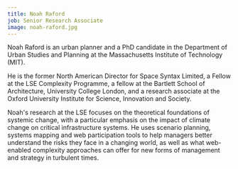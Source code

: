 ```yaml
---
title: Noah Raford
job: Senior Research Associate
image: noah-raford.jpg
---
```


Noah Raford is an urban planner and a PhD candidate in the Department of Urban Studies and Planning at the Massachusetts Institute of Technology (MIT).

He is the former North American Director for Space Syntax Limited, a Fellow at the LSE Complexity Programme, a fellow at the Bartlett School of Architecture, University College London, and a research associate at the Oxford University Institute for Science, Innovation and Society.

Noah's research at the LSE focuses on the theoretical foundations of systemic change, with a particular emphasis on the impact of climate change on critical infrastructure systems. He uses scenario planning, systems mapping and web participation tools to help managers better understand the risks they face in a changing world, as well as what web-enabled complexity approaches can offer for new forms of management and strategy in turbulent times.